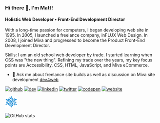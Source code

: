 ### Hi there 👋, I'm Matt!
#### Holistic Web Developer • Front-End Development Director
With a long-time passion for computers, I began developing web site in 1995. In 2005, I launched a freelance company, inFLUX Web Design. In 2008, I joined Miva and progressed to become the Product Front-End Development Director.

Skills: I am an old school web developer by trade. I started learning when CSS was "the new thing". Refining my trade over the years, my key focus points are Accessibility, CSS, HTML, JavaScript, and Miva eCommerce.

- 💬 Ask me about freelance site builds as well as discussion on Miva site development [dev4web](https://www.dev4web.net) 


[<img src='https://cdn.jsdelivr.net/npm/simple-icons@3.0.1/icons/github.svg' alt='github' height='40'>](https://github.com/influxweb)  [<img src='https://cdn.jsdelivr.net/npm/simple-icons@3.0.1/icons/dev-dot-to.svg' alt='dev' height='40'>](https://dev.to/inFLUX.Web.Design)  [<img src='https://cdn.jsdelivr.net/npm/simple-icons@3.0.1/icons/linkedin.svg' alt='linkedin' height='40'>](https://www.linkedin.com/in/influx/)  [<img src='https://cdn.jsdelivr.net/npm/simple-icons@3.0.1/icons/twitter.svg' alt='twitter' height='40'>](https://twitter.com/influxweb)  [<img src='https://cdn.jsdelivr.net/npm/simple-icons@3.0.1/icons/codepen.svg' alt='codepen' height='40'>](https://codepen.io/influxweb)  [<img src='https://cdn.jsdelivr.net/npm/simple-icons@3.0.1/icons/icloud.svg' alt='website' height='40'>](https://www.dev4web.net/)  

<a href='https://archiveprogram.github.com/'><img src='https://raw.githubusercontent.com/acervenky/animated-github-badges/master/assets/acbadge.gif' width='40' height='40'></a> 

![GitHub stats](https://github-readme-stats.vercel.app/api?username=influxweb&show_icons=true)  




<!--
**influxweb/influxweb** is a ✨ _special_ ✨ repository because its `README.md` (this file) appears on your GitHub profile.

Here are some ideas to get you started:

- 🔭 I’m currently working on ...
- 🌱 I’m currently learning ...
- 👯 I’m looking to collaborate on ...
- 🤔 I’m looking for help with ...
- 💬 Ask me about ...
- 📫 How to reach me: ...
- 😄 Pronouns: ...
- ⚡ Fun fact: ...
-->
